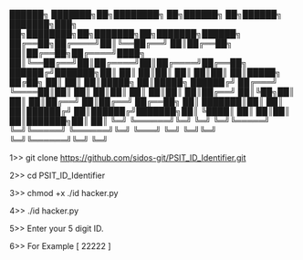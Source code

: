 
██████╗ ███████╗██╗████████╗    ██╗██████╗     ██╗██████╗ ███████╗███╗   ██╗████████╗██╗███████╗██╗███████╗██████╗ 
██╔══██╗██╔════╝██║╚══██╔══╝    ██║██╔══██╗    ██║██╔══██╗██╔════╝████╗  ██║╚══██╔══╝██║██╔════╝██║██╔════╝██╔══██╗
██████╔╝███████╗██║   ██║       ██║██║  ██║    ██║██║  ██║█████╗  ██╔██╗ ██║   ██║   ██║█████╗  ██║█████╗  ██████╔╝
██╔═══╝ ╚════██║██║   ██║       ██║██║  ██║    ██║██║  ██║██╔══╝  ██║╚██╗██║   ██║   ██║██╔══╝  ██║██╔══╝  ██╔══██╗
██║     ███████║██║   ██║       ██║██████╔╝    ██║██████╔╝███████╗██║ ╚████║   ██║   ██║██║     ██║███████╗██║  ██║
╚═╝     ╚══════╝╚═╝   ╚═╝       ╚═╝╚═════╝     ╚═╝╚═════╝ ╚══════╝╚═╝  ╚═══╝   ╚═╝   ╚═╝╚═╝     ╚═╝╚══════╝╚═╝  ╚═╝
   

1>> git clone https://github.com/sidos-git/PSIT_ID_Identifier.git

2>> cd PSIT_ID_Identifier

3>> chmod +x ./id hacker.py

4>> ./id hacker.py

5>> Enter your 5 digit ID.
 
6>> For Example [  22222   ]


